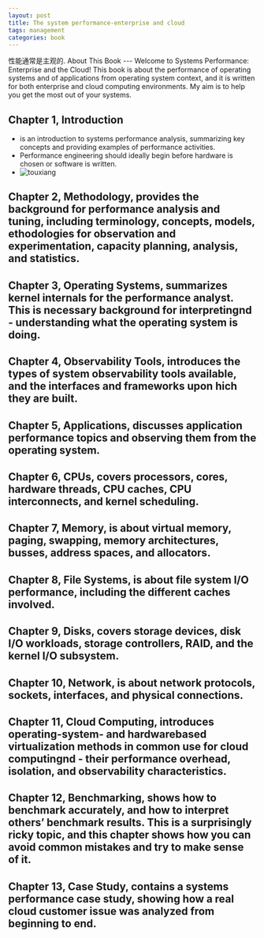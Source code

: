 ```yaml
---
layout: post
title: The system performance-enterprise and cloud
tags: management
categories: book
---
```


性能通常是主观的.
About This Book --- Welcome to Systems Performance: Enterprise and the Cloud! This book is about the performance of operating systems and of applications from operating system context, and it is written for both enterprise and cloud computing environments. My aim is to help you get the most out of your systems.</br>

##  Chapter 1, Introduction
   - is an introduction to systems performance analysis, summarizing key concepts and providing examples of performance activities. 
   - Performance engineering should ideally begin before hardware is chosen or software is written.
   - ![touxiang](https://lh3.googleusercontent.com/AfzE1n1pDaxRYP8Hr1TMWYnFaFG8RnoM7ikqmpiiXMteYS4SV2hJHSJoHPAygBGKNO-2zaYAMcwUfkSn6sR4TiQN-xfqq0ym4Cdfu6Wrf1oZGBeo9epx4Lb1s30Smm1vCT0RdBWlK3SYCLkJAjeHa3OEPgRMDNlMih7ASU6hpyLiF9rDkIcOJvU724INfpBGqDun5xcRyry7zVJWalCON1uQUyEPMOaHgQ3VVlb7E-BXPMub_DoI8lF4Xdx-OMNd-CNoP74kDEWCoF_iamSTUMFKV7JwKDkEYi-mWeJ79-xJOHp7DMhkeknV_qpnlPEkvf4cVJ4QURTi2IydfZsBy2aemVw62ucbBok_6Qy3a_HTm0Pi7HR5YwmoPZVQRxS9jm3nBEKZIQ9FIVEEtNdjz42ELcHWaz_dFXzlb2opOl2-jsVqCkS8iOyspjU8fp_8QYsfS8mc_0Shwmu53ORCr--m2JTjpAK8xv6s_4pwqH9PkJmJ8rG3_97umIB46smk8MPurayjGI5Tsk0oM4PQQ3IcezgDj290F3altb3GbSnpU-k71RAtNTQOulrEW33SB-RT_7ZYEo0s-rgH8tcRezoFV4PaGpoGHd7UY4EIWC55Zy3xR8H1NwVntn-wKGchdKrtNDqXVkzA_eQCYjzZXUZtVdfn36OKW2tKFO5rAL04VMqcKNge=s400-no)
##  Chapter 2, Methodology, provides the background for performance analysis and tuning, including terminology, concepts, models, ethodologies for observation and experimentation, capacity planning, analysis, and statistics.
##  Chapter 3, Operating Systems, summarizes kernel internals for the performance analyst. This is necessary background for interpretingnd - understanding what the operating system is doing. 
##  Chapter 4, Observability Tools, introduces the types of system observability tools available, and the interfaces and frameworks upon hich they are built.
##  Chapter 5, Applications, discusses application performance topics and observing them from the operating system.
##  Chapter 6, CPUs, covers processors, cores, hardware threads, CPU caches, CPU interconnects, and kernel scheduling. 
##  Chapter 7, Memory, is about virtual memory, paging, swapping, memory architectures, busses, address spaces, and allocators.
##  Chapter 8, File Systems, is about file system I/O performance, including the different caches involved. 
##  Chapter 9, Disks, covers storage devices, disk I/O workloads, storage controllers, RAID, and the kernel I/O subsystem. 
##  Chapter 10, Network, is about network protocols, sockets, interfaces, and physical connections. 
##  Chapter 11, Cloud Computing, introduces operating-system- and hardwarebased virtualization methods in common use for cloud computingnd - their performance overhead, isolation, and observability characteristics. 
##  Chapter 12, Benchmarking, shows how to benchmark accurately, and how to interpret others’ benchmark results. This is a surprisingly ricky topic, and this chapter shows how you can avoid common mistakes and try to make sense of it. 
##  Chapter 13, Case Study, contains a systems performance case study, showing how a real cloud customer issue was analyzed from beginning to end.